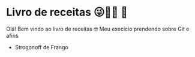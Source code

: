 # Livro de receitas 😜👨‍🍳 🎉

Olá! Bem vindo ao livro de receitas 🤓
Meu execicio prendendo sobre Git e afins

- Strogonoff de Frango 

